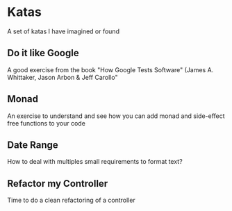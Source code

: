 # Katas
A set of katas I have imagined or found

## Do it like Google
A good exercise from the book "How Google Tests Software" (James A. Whittaker, Jason Arbon & Jeff Carollo"

## Monad
An exercise to understand and see how you can add monad and side-effect free functions to your code

## Date Range
How to deal with multiples small requirements to format text?

## Refactor my Controller
Time to do a clean refactoring of a controller